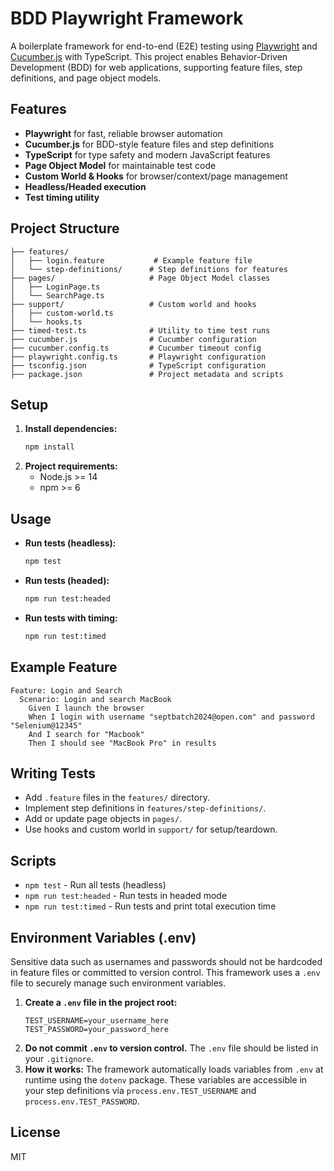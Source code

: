 # BDD Playwright Framework

A boilerplate framework for end-to-end (E2E) testing using [Playwright](https://playwright.dev/) and [Cucumber.js](https://github.com/cucumber/cucumber-js) with TypeScript. This project enables Behavior-Driven Development (BDD) for web applications, supporting feature files, step definitions, and page object models.

## Features
- **Playwright** for fast, reliable browser automation
- **Cucumber.js** for BDD-style feature files and step definitions
- **TypeScript** for type safety and modern JavaScript features
- **Page Object Model** for maintainable test code
- **Custom World & Hooks** for browser/context/page management
- **Headless/Headed execution**
- **Test timing utility**

## Project Structure
```
├── features/
│   ├── login.feature           # Example feature file
│   └── step-definitions/      # Step definitions for features
├── pages/                     # Page Object Model classes
│   ├── LoginPage.ts
│   └── SearchPage.ts
├── support/                   # Custom world and hooks
│   ├── custom-world.ts
│   └── hooks.ts
├── timed-test.ts              # Utility to time test runs
├── cucumber.js                # Cucumber configuration
├── cucumber.config.ts         # Cucumber timeout config
├── playwright.config.ts       # Playwright configuration
├── tsconfig.json              # TypeScript configuration
├── package.json               # Project metadata and scripts
```

## Setup
1. **Install dependencies:**
   ```bash
   npm install
   ```
2. **Project requirements:**
   - Node.js >= 14
   - npm >= 6

## Usage
- **Run tests (headless):**
  ```bash
  npm test
  ```
- **Run tests (headed):**
  ```bash
  npm run test:headed
  ```
- **Run tests with timing:**
  ```bash
  npm run test:timed
  ```

## Example Feature
```
Feature: Login and Search
  Scenario: Login and search MacBook
    Given I launch the browser
    When I login with username "septbatch2024@open.com" and password "Selenium@12345"
    And I search for "Macbook"
    Then I should see "MacBook Pro" in results
```

## Writing Tests
- Add `.feature` files in the `features/` directory.
- Implement step definitions in `features/step-definitions/`.
- Add or update page objects in `pages/`.
- Use hooks and custom world in `support/` for setup/teardown.

## Scripts
- `npm test` - Run all tests (headless)
- `npm run test:headed` - Run tests in headed mode
- `npm run test:timed` - Run tests and print total execution time

## Environment Variables (.env)

Sensitive data such as usernames and passwords should not be hardcoded in feature files or committed to version control. This framework uses a `.env` file to securely manage such environment variables.

1. **Create a `.env` file in the project root:**
   ```env
   TEST_USERNAME=your_username_here
   TEST_PASSWORD=your_password_here
   ```
2. **Do not commit `.env` to version control.** The `.env` file should be listed in your `.gitignore`.
3. **How it works:** The framework automatically loads variables from `.env` at runtime using the `dotenv` package. These variables are accessible in your step definitions via `process.env.TEST_USERNAME` and `process.env.TEST_PASSWORD`.

## License
MIT 